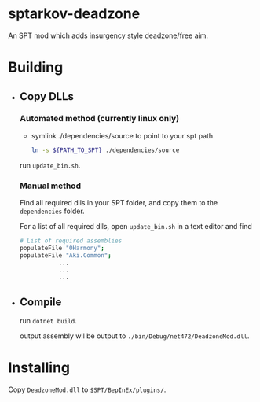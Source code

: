 # sptarkov-deadzone
An SPT mod which adds insurgency style deadzone/free aim.

# Building
- ## Copy DLLs
    ### Automated method (currently linux only)
    - symlink ./dependencies/source to point to your spt path.
        ```bash
        ln -s ${PATH_TO_SPT} ./dependencies/source
        ```
    run `update_bin.sh`.
    ### Manual method
    Find all required dlls in your SPT folder, and copy them to the ``dependencies`` folder.

    For a list of all required dlls, open ``update_bin.sh`` in a text editor and find
    ```bash
    # List of required assemblies
    populateFile "0Harmony";
    populateFile "Aki.Common";
               ...
               ...
               ...
    ```

- ## Compile
    run `dotnet build`.

    output assembly wil be output to ``./bin/Debug/net472/DeadzoneMod.dll``.

# Installing
Copy ``DeadzoneMod.dll`` to ``$SPT/BepInEx/plugins/``.
